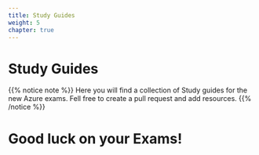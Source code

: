 ```yaml
---
title: Study Guides
weight: 5
chapter: true
---
```


# **Study Guides**

{{% notice note %}}
Here you will find a collection of Study guides for the new Azure exams.
Fell free to create a pull request and add resources.
{{% /notice %}}

# **Good luck on your Exams!** 
